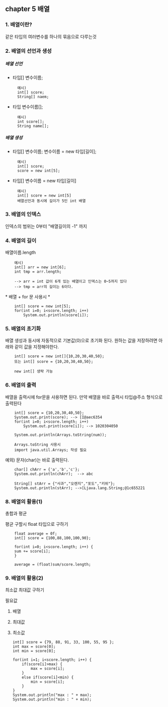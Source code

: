 ## chapter 5 배열

### 1. 배열이란?

같은 타입의 여러변수를 하나의 묶음으로 다루는것

### 2. 배열의 선언과 생성

##### 배열 선언

- 타입[] 변수이름;

        예시)
        int[] score;
        String[] naem;

- 타입 변수이름[];

        예시)
        int score[];
        String name[];

##### 배열 생성

- 타입[] 변수이름;
  변수이름 = new 타입[길이];

        예시)
        int[] score;
        score = new int[5];

- 타입[] 변수이름 = new 타입[길이]

        예시)
        int[] score = new int[5]
        배열선언과 동시에 길이가 5인 int 배열

### 3. 배열의 인덱스

인덱스의 범위는 0부터 "배열길이의 -1" 까지

### 4. 배열의 길이

배열이름.length

        예시)
        int[] arr = new int[6];
        int tmp = arr.length;

        --> arr = int 값이 6개 있는 배열이고 인덱스는 0~5까지 있다
        --> tmp = arr의 길이는 6이다.

\* 배열 + for 문 사용시 \*

        int[] score = new int[5];
        for(int i=0; i<score.length; i++)
            System.out.println(score[i]);

### 5. 배열의 초기화

배열 생성과 동시에 자동적으로 기본값(0)으로 초기화 된다.
원하는 값을 저장하려면 아래와 같이 값을 지정해야한다.

        int[] score = new int[]{10,20,30,40,50};
        또는 int[] score = {10,20,30,40,50};

        new int[] 생략 가능

### 6. 배열의 출력

배열을 출력시에 for문을 사용하면 된다.
만약 배열을 바로 출력시 타입@주소 형식으로 출력된다

        int[] score = {10,20,30,40,50};
        System.out.print(score); --> [I@aec6354
        for(int i=0; i<score.length; i++)
            System.out.print(score[i]); --> 1020304050

        System.out.println(Arrays.toString(num));

        Arrays.toString 사용시
        import java.util.Arrays; 작성 필요

예외) 문자(char)는 바로 출력된다.

        char[] chArr = {'a','b','c'};
    	System.out.println(chArr);	--> abc

    	String[] stArr = {"사과","오렌지","포도","키위"};
    	System.out.println(stArr); -->[Ljava.lang.String;@1c655221

### 8. 배열의 활용(1)

총합과 평균

평균 구할시 float 타입으로 구하기

        float average = 0f;
        int[] score = {100,88,100,100,90};

        for(int i=0; i<score.length; i++) {
        sum += score[i];
        }

        average = (float)sum/score.length;

### 9. 배열의 활용(2)

최소값 최대값 구하기

필요값

1.  배열
2.  최대값
3.  최소값

        int[] score = {79, 88, 91, 33, 100, 55, 95 };
        int max = score[0];
        int min = score[0];

        for(int i=1; i<score.length; i++) {
        	if(score[i]>max) {
        		max = score[i];
        	}
        	else if(score[i]<min) {
        		min = score[i];
        	}
        }
        System.out.println("max : " + max);
        System.out.println("min : " + min);
